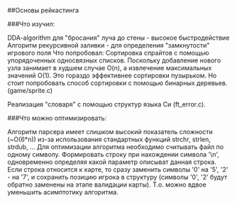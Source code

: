 ##Основы рейкастинга

###Что изучил:

DDA-algorithm для "бросания" луча до стены - высокое быстродействие
Алгоритм рекурсивной заливки - для определения "замкнутости" игрового поля
Что попробовал:
Сортировка спрайтов с помощью упорядоченных односвязных списков. Поскольку добавление нового узла занимает в худшем случае O(n), а извлечение максимальных значений O(1). Это гораздо эффективнее сортировки пузырьком. Но стоит попробовать способ сортировки с помощью бинарных деревьев. (game/sprite.c)

Реализация "словаря" с помощью структур языка Си (ft_error.c).

###Что можно оптимизировать:

Алгоритм парсера имеет слишком высокий показатель сложности (~O(6*n)) из-за использования стандартных функций strchr, strlen, strdub, ... Для оптимизации алгоритма необходимо считывать файл по одному символу. Формировать строку при нахождении символа '\n', одновременно определяя какой параметр описыват данная строка. Если строка относится к карте, то сразу заменить символы '0' на '5', '2' - на '7', и сохранить позицию игрока в структуру (символы '0', '2' будут обратно заменены на этапе валидации карты). Т.о. можно вдвое уменьшить асимптотику алгоритма.